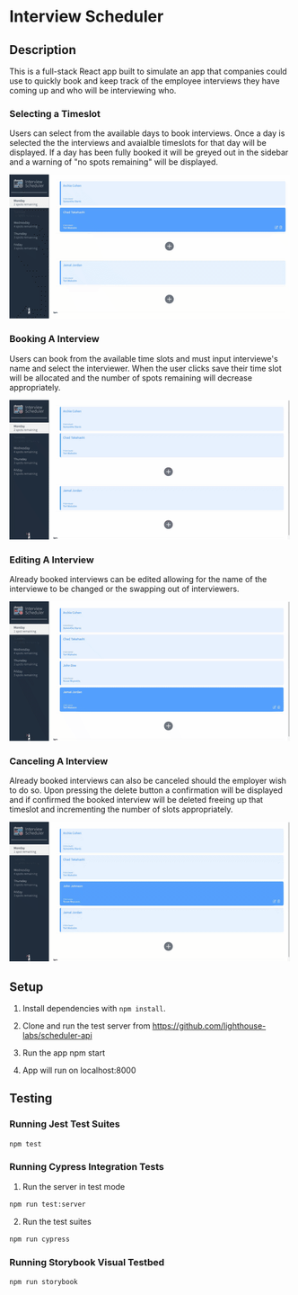 # Interview Scheduler

## Description

This is a full-stack React app built to simulate an app that companies could use to quickly book and keep track of the employee interviews they have coming up and who will be interviewing who.


### Selecting a Timeslot
Users can select from the available days to book interviews. Once a day is selected the the interviews and avaialble timeslots for that day will be displayed. If a day has been fully booked it will be greyed out
in the sidebar and a warning of "no spots remaining" will be displayed.

![Selecting a Timeslot](docs/media/select-slot.gif)


### Booking A Interview
Users can book from the available time slots and must input interviewe's name and select the interviewer. When the user clicks save their time slot will be allocated and the number of spots remaining will decrease appropriately.

![Booking a interview gif](docs/media/book-interview.gif)


### Editing A Interview
Already booked interviews can be edited allowing for the name of the interviewe to be changed or the swapping out of interviewers.

![Editing A Interview](docs/media/edit-interview.gif)



### Canceling A Interview
Already booked interviews can also be canceled should the employer wish to do so. Upon pressing the delete button a confirmation will be displayed and if confirmed the booked interview will be deleted freeing up that timeslot and incrementing the number of slots appropriately.

![Canceling A Interview](docs/media/cancel-interview.gif)

## Setup

1. Install dependencies with `npm install`.

2. Clone and run the test server from https://github.com/lighthouse-labs/scheduler-api

3. Run the app  npm start

4. App will run on localhost:8000



## Testing

### Running Jest Test Suites

```sh
npm test
```

### Running Cypress Integration Tests

1. Run the server in test mode
 ```sh
npm run test:server
```

2. Run the test suites
```sh
npm run cypress
```

### Running Storybook Visual Testbed

```sh
npm run storybook
```

